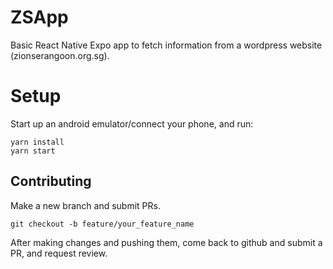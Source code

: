 # ZSApp

Basic React Native Expo app to fetch information from a wordpress website (zionserangoon.org.sg).

# Setup

Start up an android emulator/connect your phone, and run:

```
yarn install
yarn start
```

## Contributing

Make a new branch and submit PRs.

```
git checkout -b feature/your_feature_name
```

After making changes and pushing them, come back to github and submit a PR, and request review.